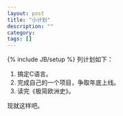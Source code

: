 ```yaml
---
layout: post
title: "小计划"
description: ""
category: 
tags: []
---
```

{% include JB/setup %}
列计划如下：

1. 搞定C语言。
2. 完成自己的一个项目，争取年底上线。
3. 读完《极简欧洲史》。

现就这样吧。
